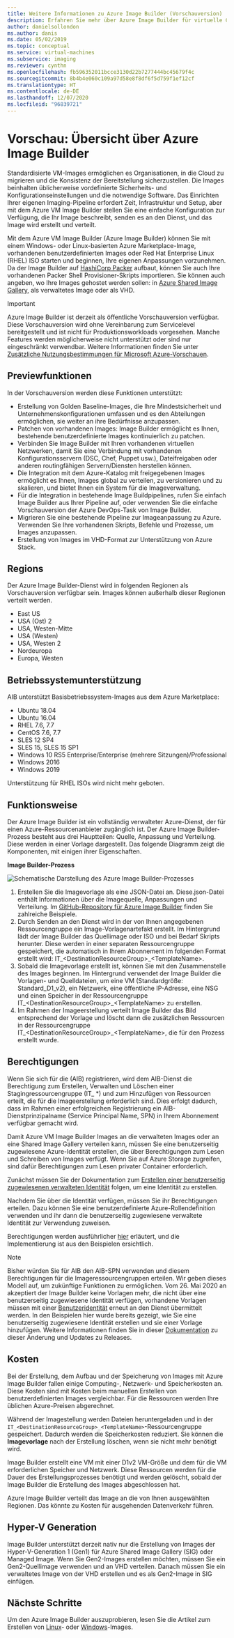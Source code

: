 ```yaml
---
title: Weitere Informationen zu Azure Image Builder (Vorschauversion)
description: Erfahren Sie mehr über Azure Image Builder für virtuelle Computer in Azure.
author: danielsollondon
ms.author: danis
ms.date: 05/02/2019
ms.topic: conceptual
ms.service: virtual-machines
ms.subservice: imaging
ms.reviewer: cynthn
ms.openlocfilehash: fb596352011bcce3130d22b7277444bc45679f4c
ms.sourcegitcommit: 8b4b4e060c109a97d58e8f8df6f5d759f1ef12cf
ms.translationtype: HT
ms.contentlocale: de-DE
ms.lasthandoff: 12/07/2020
ms.locfileid: "96839721"
---
```

# <a name="preview-azure-image-builder-overview"></a>Vorschau: Übersicht über Azure Image Builder

Standardisierte VM-Images ermöglichen es Organisationen, in die Cloud zu migrieren und die Konsistenz der Bereitstellung sicherzustellen. Die Images beinhalten üblicherweise vordefinierte Sicherheits- und Konfigurationseinstellungen und die notwendige Software. Das Einrichten Ihrer eigenen Imaging-Pipeline erfordert Zeit, Infrastruktur und Setup, aber mit dem Azure VM Image Builder stellen Sie eine einfache Konfiguration zur Verfügung, die Ihr Image beschreibt, senden es an den Dienst, und das Image wird erstellt und verteilt.
 
Mit dem Azure VM Image Builder (Azure Image Builder) können Sie mit einem Windows- oder Linux-basierten Azure Marketplace-Image, vorhandenen benutzerdefinierten Images oder Red Hat Enterprise Linux (RHEL) ISO starten und beginnen, Ihre eigenen Anpassungen vorzunehmen. Da der Image Builder auf [HashiCorp Packer](https://packer.io/) aufbaut, können Sie auch Ihre vorhandenen Packer Shell Provisioner-Skripts importieren. Sie können auch angeben, wo Ihre Images gehostet werden sollen: in [Azure Shared Image Gallery](shared-image-galleries.md), als verwaltetes Image oder als VHD.

> [!IMPORTANT]
> Azure Image Builder ist derzeit als öffentliche Vorschauversion verfügbar.
> Diese Vorschauversion wird ohne Vereinbarung zum Servicelevel bereitgestellt und ist nicht für Produktionsworkloads vorgesehen. Manche Features werden möglicherweise nicht unterstützt oder sind nur eingeschränkt verwendbar. Weitere Informationen finden Sie unter [Zusätzliche Nutzungsbestimmungen für Microsoft Azure-Vorschauen](https://azure.microsoft.com/support/legal/preview-supplemental-terms/).

## <a name="preview-features"></a>Previewfunktionen

In der Vorschauversion werden diese Funktionen unterstützt:

- Erstellung von Golden Baseline-Images, die Ihre Mindestsicherheit und Unternehmenskonfigurationen umfassen und es den Abteilungen ermöglichen, sie weiter an ihre Bedürfnisse anzupassen.
- Patchen von vorhandenen Images: Image Builder ermöglicht es Ihnen, bestehende benutzerdefinierte Images kontinuierlich zu patchen.
- Verbinden Sie Image Builder mit Ihren vorhandenen virtuellen Netzwerken, damit Sie eine Verbindung mit vorhandenen Konfigurationsservern (DSC, Chef, Puppet usw.), Dateifreigaben oder anderen routingfähigen Servern/Diensten herstellen können.
- Die Integration mit dem Azure-Katalog mit freigegebenen Images ermöglicht es Ihnen, Images global zu verteilen, zu versionieren und zu skalieren, und bietet Ihnen ein System für die Imageverwaltung.
- Für die Integration in bestehende Image Buildpipelines, rufen Sie einfach Image Builder aus Ihrer Pipeline auf, oder verwenden Sie die einfache Vorschauversion der Azure DevOps-Task von Image Builder.
- Migrieren Sie eine bestehende Pipeline zur Imageanpassung zu Azure. Verwenden Sie Ihre vorhandenen Skripts, Befehle und Prozesse, um Images anzupassen.
- Erstellung von Images im VHD-Format zur Unterstützung von Azure Stack.
 

## <a name="regions"></a>Regions
Der Azure Image Builder-Dienst wird in folgenden Regionen als Vorschauversion verfügbar sein. Images können außerhalb dieser Regionen verteilt werden.
- East US
- USA (Ost) 2
- USA, Westen-Mitte
- USA (Westen)
- USA, Westen 2
- Nordeuropa
- Europa, Westen

## <a name="os-support"></a>Betriebssystemunterstützung
AIB unterstützt Basisbetriebssystem-Images aus dem Azure Marketplace:
- Ubuntu 18.04
- Ubuntu 16.04
- RHEL 7.6, 7.7
- CentOS 7.6, 7.7
- SLES 12 SP4
- SLES 15, SLES 15 SP1
- Windows 10 RS5 Enterprise/Enterprise (mehrere Sitzungen)/Professional
- Windows 2016
- Windows 2019

Unterstützung für RHEL ISOs wird nicht mehr geboten.

## <a name="how-it-works"></a>Funktionsweise

Der Azure Image Builder ist ein vollständig verwalteter Azure-Dienst, der für einen Azure-Ressourcenanbieter zugänglich ist. Der Azure Image Builder-Prozess besteht aus drei Hauptteilen: Quelle, Anpassung und Verteilung. Diese werden in einer Vorlage dargestellt. Das folgende Diagramm zeigt die Komponenten, mit einigen ihrer Eigenschaften. 
 

**Image Builder-Prozess** 

![Schematische Darstellung des Azure Image Builder-Prozesses](./media/image-builder-overview/image-builder-process.png)

1. Erstellen Sie die Imagevorlage als eine JSON-Datei an. Diese.json-Datei enthält Informationen über die Imagequelle, Anpassungen und Verteilung. Im [GitHub-Repository für Azure Image Builder](https://github.com/danielsollondon/azvmimagebuilder/tree/master/quickquickstarts) finden Sie zahlreiche Beispiele.
1. Durch Senden an den Dienst wird in der von Ihnen angegebenen Ressourcengruppe ein Image-Vorlagenartefakt erstellt. Im Hintergrund lädt der Image Builder das Quellimage oder ISO und bei Bedarf Skripts herunter. Diese werden in einer separaten Ressourcengruppe gespeichert, die automatisch in Ihrem Abonnement im folgenden Format erstellt wird: IT_\<DestinationResourceGroup>_\<TemplateName>. 
1. Sobald die Imagevorlage erstellt ist, können Sie mit den Zusammenstelle des Images beginnen. Im Hintergrund verwendet der Image Builder die Vorlagen- und Quelldateien, um eine VM (Standardgröße: Standard_D1_v2), ein Netzwerk, eine öffentliche IP-Adresse, eine NSG und einen Speicher in der Ressourcengruppe IT_\<DestinationResourceGroup>_\<TemplateName> zu erstellen.
1. Im Rahmen der Imageerstellung verteilt Image Builder das Bild entsprechend der Vorlage und löscht dann die zusätzlichen Ressourcen in der Ressourcengruppe IT_\<DestinationResourceGroup>_\<TemplateName>, die für den Prozess erstellt wurde.


## <a name="permissions"></a>Berechtigungen
Wenn Sie sich für die (AIB) registrieren, wird dem AIB-Dienst die Berechtigung zum Erstellen, Verwalten und Löschen einer Stagingressourcengruppe (IT_ *) und zum Hinzufügen von Ressourcen erteilt, die für die Imageerstellung erforderlich sind. Dies erfolgt dadurch, dass im Rahmen einer erfolgreichen Registrierung ein AIB-Dienstprinzipalname (Service Principal Name, SPN) in Ihrem Abonnement verfügbar gemacht wird.

Damit Azure VM Image Builder Images an die verwalteten Images oder an eine Shared Image Gallery verteilen kann, müssen Sie eine benutzerseitig zugewiesene Azure-Identität erstellen, die über Berechtigungen zum Lesen und Schreiben von Images verfügt. Wenn Sie auf Azure Storage zugreifen, sind dafür Berechtigungen zum Lesen privater Container erforderlich.

Zunächst müssen Sie der Dokumentation zum [Erstellen einer benutzerseitig zugewiesenen verwalteten Identität](../active-directory/managed-identities-azure-resources/how-to-manage-ua-identity-cli.md) folgen, um eine Identität zu erstellen.

Nachdem Sie über die Identität verfügen, müssen Sie ihr Berechtigungen erteilen. Dazu können Sie eine benutzerdefinierte Azure-Rollendefinition verwenden und ihr dann die benutzerseitig zugewiesene verwaltete Identität zur Verwendung zuweisen.

Berechtigungen werden ausführlicher [hier](https://github.com/danielsollondon/azvmimagebuilder/blob/master/aibPermissions.md#azure-vm-image-builder-permissions-explained-and-requirements) erläutert, und die Implementierung ist aus den Beispielen ersichtlich.

> [!Note]
> Bisher würden Sie für AIB den AIB-SPN verwenden und diesem Berechtigungen für die Imageressourcengruppen erteilen. Wir geben dieses Modell auf, um zukünftige Funktionen zu ermöglichen. Vom 26. Mai 2020 an akzeptiert der Image Builder keine Vorlagen mehr, die nicht über eine benutzerseitig zugewiesene Identität verfügen, vorhandene Vorlagen müssen mit einer [Benutzeridentität](./linux/image-builder-json.md) erneut an den Dienst übermittelt werden. In den Beispielen hier wurde bereits gezeigt, wie Sie eine benutzerseitig zugewiesene Identität erstellen und sie einer Vorlage hinzufügen. Weitere Informationen finden Sie in dieser [Dokumentation](https://github.com/danielsollondon/azvmimagebuilder#service-updates-and-latest-release-information) zu dieser Änderung und Updates zu Releases.

## <a name="costs"></a>Kosten
Bei der Erstellung, dem Aufbau und der Speicherung von Images mit Azure Image Builder fallen einige Computing-, Netzwerk- und Speicherkosten an. Diese Kosten sind mit Kosten beim manuellen Erstellen von benutzerdefinierten Images vergleichbar. Für die Ressourcen werden Ihre üblichen Azure-Preisen abgerechnet. 

Während der Imagestellung werden Dateien heruntergeladen und in der `IT_<DestinationResourceGroup>_<TemplateName>`-Ressourcengruppe gespeichert. Dadurch werden die Speicherkosten reduziert. Sie können die **Imagevorlage** nach der Erstellung löschen, wenn sie nicht mehr benötigt wird.
 
Image Builder erstellt eine VM mit einer D1v2 VM-Größe und dem für die VM erforderlichen Speicher und Netzwerk. Diese Ressourcen werden für die Dauer des Erstellungsprozesses benötigt und werden gelöscht, sobald der Image Builder die Erstellung des Images abgeschlossen hat. 
 
Azure Image Builder verteilt das Image an die von Ihnen ausgewählten Regionen. Das könnte zu Kosten für ausgehenden Datenverkehr führen.

## <a name="hyper-v-generation"></a>Hyper-V Generation
Image Builder unterstützt derzeit nativ nur die Erstellung von Images der Hyper-V-Generation 1 (Gen1) für Azure Shared Image Gallery (SIG) oder Managed Image. Wenn Sie Gen2-Images erstellen möchten, müssen Sie ein Gen2-Quellimage verwenden und an VHD verteilen. Danach müssen Sie ein verwaltetes Image von der VHD erstellen und es als Gen2-Image in SIG einfügen.
 
## <a name="next-steps"></a>Nächste Schritte 
 
Um den Azure Image Builder auszuprobieren, lesen Sie die Artikel zum Erstellen von [Linux](./linux/image-builder.md)- oder [Windows](./windows/image-builder.md)-Images.

